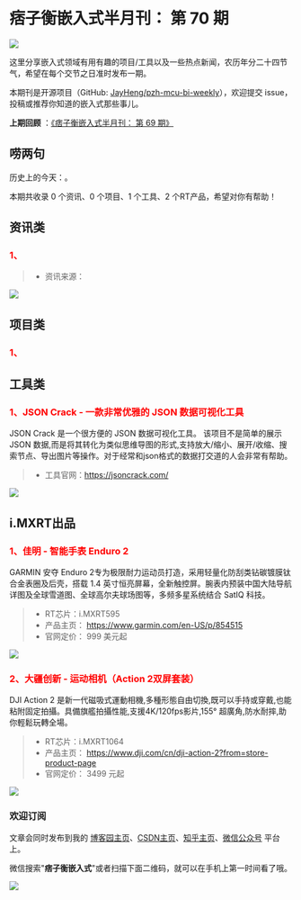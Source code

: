 # 痞子衡嵌入式半月刊： 第 70 期

![](http://henjay724.com/image/cnblogs/pzh_mcu_bi_weekly.PNG)

这里分享嵌入式领域有用有趣的项目/工具以及一些热点新闻，农历年分二十四节气，希望在每个交节之日准时发布一期。

本期刊是开源项目（GitHub: [JayHeng/pzh-mcu-bi-weekly](https://github.com/JayHeng/pzh-mcu-bi-weekly)），欢迎提交 issue，投稿或推荐你知道的嵌入式那些事儿。

**上期回顾** ：[《痞子衡嵌入式半月刊： 第 69 期》](https://www.cnblogs.com/henjay724/p/17010967.html)

## 唠两句

历史上的今天：。

本期共收录 0 个资讯、0 个项目、1 个工具、2 个RT产品，希望对你有帮助！

## 资讯类

### <font color="red">1、</font>



> * 资讯来源：

![](http://henjay724.com/image/biweekly20230115/.PNG)



## 项目类

### <font color="red">1、</font>



## 工具类

### <font color="red">1、JSON Crack - 一款非常优雅的 JSON 数据可视化工具</font>

JSON Crack 是一个很方便的 JSON 数据可视化工具。 该项目不是简单的展示 JSON 数据,而是将其转化为类似思维导图的形式,支持放大/缩小、展开/收缩、搜索节点、导出图片等操作。对于经常和json格式的数据打交道的人会非常有帮助。 

> * 工具官网：https://jsoncrack.com/

![](http://henjay724.com/image/biweekly20230115/JSONCrack.PNG)

## i.MXRT出品

### <font color="red">1、佳明 - 智能手表 Enduro 2</font>

GARMIN 安夺 Enduro 2专为极限耐力运动员打造，采用轻量化防刮类钻碳镀膜钛合金表圈及后壳，搭载 1.4 英寸恒亮屏幕，全新触控屏。腕表内预装中国大陆导航详图及全球雪道图、全球高尔夫球场图等，多频多星系统结合 SatIQ 科技。

> * RT芯片：i.MXRT595
> * 产品主页： https://www.garmin.com/en-US/p/854515
> * 官网定价： 999 美元起

![](http://henjay724.com/image/biweekly20230115/Enduro2.PNG)

### <font color="red">2、大疆创新 - 运动相机（Action 2双屏套装）</font>

DJI Action 2 是新一代磁吸式運動相機,多種形態自由切換,既可以手持或穿戴,也能粘附固定拍攝。具備旗艦拍攝性能,支援4K/120fps影片,155° 超廣角,防水耐摔,助你輕鬆玩轉全場。

> * RT芯片：i.MXRT1064
> * 产品主页： https://www.dji.com/cn/dji-action-2?from=store-product-page
> * 官网定价： 3499 元起

![](http://henjay724.com/image/biweekly20230115/Action2.PNG)

### 欢迎订阅

文章会同时发布到我的 [博客园主页](https://www.cnblogs.com/henjay724/)、[CSDN主页](https://blog.csdn.net/henjay724)、[知乎主页](https://www.zhihu.com/people/henjay724)、[微信公众号](http://weixin.sogou.com/weixin?type=1&query=痞子衡嵌入式) 平台上。

微信搜索"__痞子衡嵌入式__"或者扫描下面二维码，就可以在手机上第一时间看了哦。

![](http://henjay724.com/image/github/pzhMcu_qrcode_258x258.jpg)

